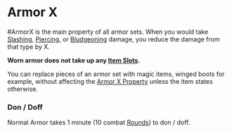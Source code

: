 # Armor X
#ArmorX is the main property of all armor sets.
	When you would take [Slashing](../../../../../Damage%20Types/Slashing.md), [Piercing](../../../../../Damage%20Types/Piercing.md), or [Bludgeoning](../../../../../Damage%20Types/Bludgeoning.md) damage, you reduce the damage from that type by X. 

**Worn armor does not take up any [Item Slots](../../../../../Player%20Characters/Derived%20Statistics/Item%20Slots.md).**

You can replace pieces of an armor set with magic items, winged boots for example, without affecting the [Armor X Property](Armor%20X%20Property.md) unless the item states otherwise.

### Don / Doff
Normal Armor takes 1 minute (10 combat [Rounds](../../../../../Game%20Procedures/Round.md)) to don / doff.
